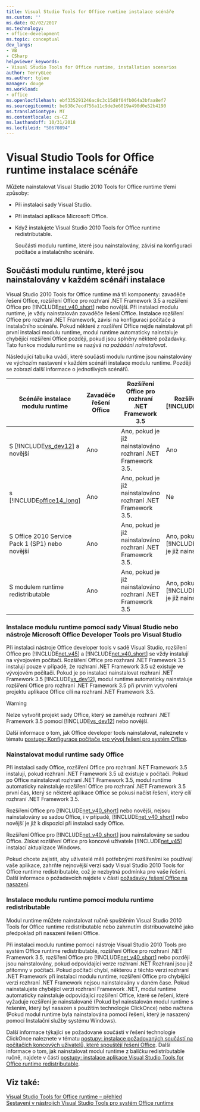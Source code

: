```yaml
---
title: Visual Studio Tools for Office runtime instalace scénáře
ms.custom: ''
ms.date: 02/02/2017
ms.technology:
- office-development
ms.topic: conceptual
dev_langs:
- VB
- CSharp
helpviewer_keywords:
- Visual Studio Tools for Office runtime, installation scenarios
author: TerryGLee
ms.author: tglee
manager: douge
ms.workload:
- office
ms.openlocfilehash: ebf335291246ac8c3c15d8f04fb064a3bfaa8ef7
ms.sourcegitcommit: be938c7ecd756a11c9de3e6019a490d0e52b4190
ms.translationtype: MT
ms.contentlocale: cs-CZ
ms.lasthandoff: 10/31/2018
ms.locfileid: "50670894"
---
```

# <a name="visual-studio-tools-for-office-runtime-installation-scenarios"></a>Visual Studio Tools for Office runtime instalace scénáře
  Můžete nainstalovat Visual Studio 2010 Tools for Office runtime třemi způsoby:  
  
- Při instalaci sady Visual Studio.  
  
- Při instalaci aplikace Microsoft Office.  
  
- Když instalujete Visual Studio 2010 Tools for Office runtime redistributable.  
  
  Součásti modulu runtime, které jsou nainstalovány, závisí na konfiguraci počítače a instalačního scénáře.  
  
## <a name="runtime-components-that-are-installed-in-each-installation-scenario"></a>Součásti modulu runtime, které jsou nainstalovány v každém scénáři instalace  
 Visual Studio 2010 Tools for Office runtime má tři komponenty: zavaděče řešení Office, rozšíření Office pro rozhraní .NET Framework 3.5 a rozšíření Office pro [!INCLUDE[net_v40_short](../sharepoint/includes/net-v40-short-md.md)] nebo novější. Při instalaci modulu runtime, je vždy nainstalován zavaděče řešení Office. Instalace rozšíření Office pro rozhraní .NET Framework, závisí na konfiguraci počítače a instalačního scénáře. Pokud některé z rozšíření Office nejde nainstalovat při první instalaci modulu runtime, modul runtime automaticky nainstaluje chybějící rozšíření Office později, pokud jsou splněny některé požadavky. Tato funkce modulu runtime se nazývá *na požádání nainstalovat*.  
  
 Následující tabulka uvádí, které součásti modulu runtime jsou nainstalovány ve výchozím nastavení v každém scénáři instalace modulu runtime. Později se zobrazí další informace o jednotlivých scénářů.  
  
|Scénáře instalace modulu runtime|Zavaděče řešení Office|Rozšíření Office pro rozhraní .NET Framework 3.5|Rozšíření Office pro [!INCLUDE[net_v40_short](../sharepoint/includes/net-v40-short-md.md)]|Rozšíření Office pro [!INCLUDE[net_v45](../vsto/includes/net-v45-md.md)]|  
|-----------------------------------|----------------------------|--------------------------------------------------| - |---------------------------------------------------------------------------|  
|S [!INCLUDE[vs_dev12](../vsto/includes/vs-dev12-md.md)] a novější|Ano|Ano, pokud je již nainstalováno rozhraní .NET Framework 3.5.|Ano|Ano|  
|s [!INCLUDE[office14_long](../vsto/includes/office14-long-md.md)]|Ano|Ano, pokud je již nainstalováno rozhraní .NET Framework 3.5.|Ne|Ne|  
|S Office 2010 Service Pack 1 (SP1) nebo novější|Ano|Ano, pokud je již nainstalováno rozhraní .NET Framework 3.5.|Ano, pokud [!INCLUDE[net_v40_short](../sharepoint/includes/net-v40-short-md.md)] je již nainstalována.|Ne|  
|S modulem runtime redistributable|Ano|Ano, pokud je již nainstalováno rozhraní .NET Framework 3.5|Ano, pokud [!INCLUDE[net_v40_short](../sharepoint/includes/net-v40-short-md.md)] je již nainstalována.|Ano, pokud [!INCLUDE[net_v45](../vsto/includes/net-v45-md.md)] je již nainstalována.|  
  
### <a name="install-the-runtime-with-visual-studio-or-the-microsoft-office-developer-tools-for-visual-studio"></a>Instalace modulu runtime pomocí sady Visual Studio nebo nástroje Microsoft Office Developer Tools pro Visual Studio  
 Při instalaci nástroje Office developer tools v sadě Visual Studio, rozšíření Office pro [!INCLUDE[net_v45](../vsto/includes/net-v45-md.md)] a [!INCLUDE[net_v40_short](../sharepoint/includes/net-v40-short-md.md)] se vždy instalují na vývojovém počítači. Rozšíření Office pro rozhraní .NET Framework 3.5 instalují pouze v případě, že rozhraní .NET Framework 3.5 už existuje ve vývojovém počítači. Pokud je po instalaci nainstalovat rozhraní .NET Framework 3.5 [!INCLUDE[vs_dev12](../vsto/includes/vs-dev12-md.md)], modul runtime automaticky nainstaluje rozšíření Office pro rozhraní .NET Framework 3.5 při prvním vytvoření projektu aplikace Office cílí na rozhraní .NET Framework 3.5.  
  
> [!WARNING]  
>  Nelze vytvořit projekt sady Office, který se zaměřuje rozhraní .NET Framework 3.5 pomocí [!INCLUDE[vs_dev12](../vsto/includes/vs-dev12-md.md)] nebo novější.  
  
 Další informace o tom, jak Office developer tools nainstalovat, naleznete v tématu [postupy: Konfigurace počítače pro vývoj řešení pro systém Office](../vsto/how-to-configure-a-computer-to-develop-office-solutions.md).  
  
### <a name="install-the-runtime-with-office"></a>Nainstalovat modul runtime sady Office  
 Při instalaci sady Office, rozšíření Office pro rozhraní .NET Framework 3.5 instalují, pokud rozhraní .NET Framework 3.5 už existuje v počítači. Pokud po Office nainstalovat rozhraní .NET Framework 3.5, modul runtime automaticky nainstaluje rozšíření Office pro rozhraní .NET Framework 3.5 první čas, který se některé aplikace Office se pokusí načíst řešení, který cílí rozhraní .NET Framework 3.5.  
  
 Rozšíření Office pro [!INCLUDE[net_v40_short](../sharepoint/includes/net-v40-short-md.md)] nebo novější, nejsou nainstalovány se sadou Office, i v případě, [!INCLUDE[net_v40_short](../sharepoint/includes/net-v40-short-md.md)] nebo novější je již k dispozici při instalaci sady Office.  
  
 Rozšíření Office pro [!INCLUDE[net_v40_short](../sharepoint/includes/net-v40-short-md.md)] jsou nainstalovány se sadou Office. Získat rozšíření Office pro koncové uživatele [!INCLUDE[net_v45](../vsto/includes/net-v45-md.md)] instalací aktualizace Windows.  
  
 Pokud chcete zajistit, aby uživatelé měli potřebnými rozšířeními ke používají vaše aplikace, zahrňte nejnovější verzi sady Visual Studio 2010 Tools for Office runtime redistributable, což je nezbytná podmínka pro vaše řešení. Další informace o požadavcích najdete v části [požadavky řešení Office na nasazení](https://msdn.microsoft.com/9f672809-43a3-40a1-9057-397ce3b5126e).  
  
### <a name="install-the-runtime-by-using-the-runtime-redistributable"></a>Instalace modulu runtime pomocí modulu runtime redistributable  
 Modul runtime můžete nainstalovat ručně spuštěním Visual Studio 2010 Tools for Office runtime redistributable nebo zahrnutím distribuovatelné jako předpoklad při nasazení řešení Office.  
  
 Při instalaci modulu runtime pomocí nástroje Visual Studio 2010 Tools pro systém Office runtime redistributable, rozšíření Office pro rozhraní .NET Framework 3.5, rozšíření Office pro [!INCLUDE[net_v40_short](../sharepoint/includes/net-v40-short-md.md)] nebo později jsou nainstalovány, pokud odpovídající verze rozhraní .NET Rozhraní jsou již přítomny v počítači. Pokud počítači chybí, některou z těchto verzí rozhraní .NET Framework při instalaci modulu runtime, rozšíření Office pro chybějící verzi rozhraní .NET Framework nejsou nainstalovány v daném čase. Pokud nainstalujete chybějící verzi rozhraní Framework .NET, modul runtime automaticky nainstaluje odpovídající rozšíření Office, které se řešení, které vyžaduje rozšíření je nainstalované (Pokud byl nainstalován modul runtime s řešením, který byl nasazen s použitím technologie ClickOnce) nebo načtena (Pokud modul runtime byla nainstalována pomocí řešení, který je nasazený pomocí Instalační služby systému Windows).  
  
 Další informace týkající se požadované součásti v řešení technologie ClickOnce naleznete v tématu [postupy: instalace požadovaných součástí na počítačích koncových uživatelů, které spouštějí řešení Office](https://msdn.microsoft.com/74dd2c52-838f-4abf-b2b4-4d7b0c2a0a98). Další informace o tom, jak nainstalovat modul runtime z balíčku redistributable ručně, najdete v části [postupy: instalace aplikace Visual Studio Tools for Office runtime redistributable](../vsto/how-to-install-the-visual-studio-tools-for-office-runtime-redistributable.md).  
  
## <a name="see-also"></a>Viz také:  
 [Visual Studio Tools for Office runtime – přehled](../vsto/visual-studio-tools-for-office-runtime-overview.md)   
 [Sestavení v nástrojích Visual Studio Tools pro systém Office runtime](../vsto/assemblies-in-the-visual-studio-tools-for-office-runtime.md)  
  
  